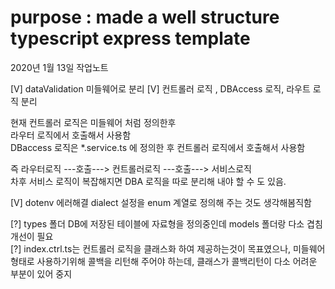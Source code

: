 # purpose : made a well structure typescript express template

2020년 1월 13일 작업노트

[V] dataValidation 미들웨어로 분리
[V] 컨트롤러 로직 , DBAccess 로직, 라우트 로직 분리

현재 컨트롤러 로직은 미들웨어 처럼 정의한후  
라우터 로직에서 호출해서 사용함  
DBaccess 로직은 *.service.ts 에 정의한 후 컨트롤러 로직에서 호출해서 사용함  

즉 라우터로직 ---호출---> 컨트롤러로직 ---호출---> 서비스로직  
차후 서비스 로직이 복잡해지면  DBA 로직을 따로 분리해 내야 할 수 도 있음.  

[V] dotenv 에러해결 dialect 설정을 enum 계열로 정의해 주는 것도 생각해봄직함  

[?] types 폴더 DB에 저장된 테이블에 자료형을 정의중인데 models 폴더랑 다소 겹침 개선이 필요  
[?] index.ctrl.ts는 컨트롤러 로직을 클래스화 하여 제공하는것이 목표였으나,  미들웨어 형태로 사용하기위해 콜백을 리턴해 주어야 하는데, 클래스가 콜백리턴이 다소 어려운 부분이 있어 중지  
 